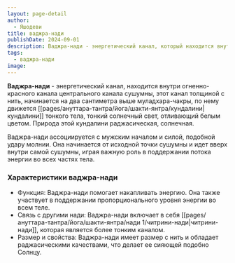 ```yaml
---
layout: page-detail
author:
  - Яшодеви
title: ваджра-нади
publishDate: 2024-09-01
description: Ваджра-нади - энергетический канал, который находится внутри сушумны, толщиной с нить. Ваджра-нади начинается на два сантиметра выше муладхара-чакры, по нему движется кундалини тонкого тела, тонкий солнечный свет, отливающий белым цветом. Природа этой кундалини раджасическая, солнечная.
tags:
  - ваджра-нади
image:
---
```

**Ваджра-нади** - энергетический канал, находится внутри огненно-красного канала центрального канала сушумны, этот канал толщиной с нить, начинается на два сантиметра выше муладхара-чакры, по нему движется [[pages/ануттара-тантра/йога/шакти-янтра/кундалини|кундалини]] тонкого тела, тонкий солнечный свет, отливающий белым цветом. Природа этой кундалини раджасическая, солнечная.

Ваджра-нади ассоциируется с мужским началом и силой, подобной удару молнии. Она начинается от исходной точки сушумны и идет вверх внутри самой сушумны, играя важную роль в поддержании потока энергии во всех частях тела.

### Характеристики ваджра-нади

- Функция: Ваджра-нади помогает накапливать энергию. Она также участвует в поддержании пропорционального уровня энергии во всем теле.
- Связь с другими нади: Ваджра-нади включает в себя [[pages/ануттара-тантра/йога/шакти-янтра/нади 1/читрини-нади|читрини-нади]], которая является более тонким каналом.
- Размер и свойства: Ваджра-нади имеет размер с нить и обладает раджасическими качествами, что делает ее сияющей подобно Солнцу.